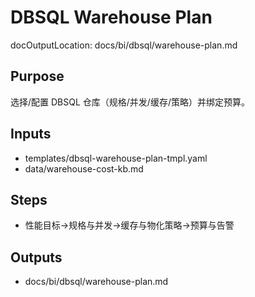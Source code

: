# DBSQL Warehouse Plan

docOutputLocation: docs/bi/dbsql/warehouse-plan.md

## Purpose

选择/配置 DBSQL 仓库（规格/并发/缓存/策略）并绑定预算。

## Inputs

- templates/dbsql-warehouse-plan-tmpl.yaml
- data/warehouse-cost-kb.md

## Steps

- 性能目标→规格与并发→缓存与物化策略→预算与告警

## Outputs

- docs/bi/dbsql/warehouse-plan.md
